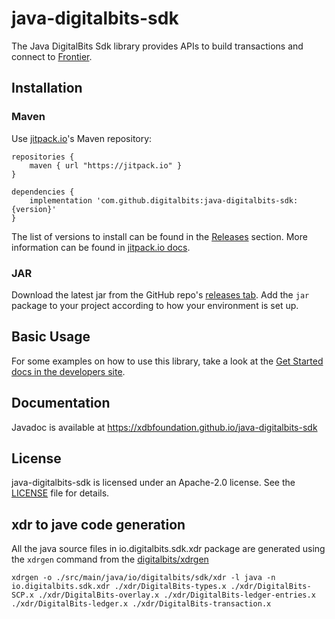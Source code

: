 # java-digitalbits-sdk


The Java DigitalBits Sdk library provides APIs to build transactions and connect to [Frontier](https://github.com/xdbfoundation/go/services/frontier).

## Installation

### Maven

Use [jitpack.io](https://jitpack.io)'s Maven repository:

```
repositories {
    maven { url "https://jitpack.io" }
}

dependencies {
    implementation 'com.github.digitalbits:java-digitalbits-sdk:{version}'
}
```

The list of versions to install can be found in the [Releases](./releases) section. More information can be found in [jitpack.io docs](https://jitpack.io/docs/).

### JAR

Download the latest jar from the GitHub repo's [releases tab](https://github.com/xdbfoundation/java-digitalbits-sdk/releases). Add the `jar` package to your project according to how your environment is set up.

## Basic Usage
For some examples on how to use this library, take a look at the [Get Started docs in the developers site](https://developers.digitalbits.io/guides/get-started/create-account.html).

## Documentation
Javadoc is available at https://xdbfoundation.github.io/java-digitalbits-sdk

## License
java-digitalbits-sdk is licensed under an Apache-2.0 license. See the [LICENSE](https://github.com/xdbfoundation/java-digitalbits-sdk/blob/master/LICENSE) file for details.

## xdr to jave code generation
All the java source files in io.digitalbits.sdk.xdr package are generated using the `xdrgen` command from the [digitalbits/xdrgen](https://github.com/xdbfoundation/xdrgen) 
```
xdrgen -o ./src/main/java/io/digitalbits/sdk/xdr -l java -n io.digitalbits.sdk.xdr ./xdr/DigitalBits-types.x ./xdr/DigitalBits-SCP.x ./xdr/DigitalBits-overlay.x ./xdr/DigitalBits-ledger-entries.x ./xdr/DigitalBits-ledger.x ./xdr/DigitalBits-transaction.x
```